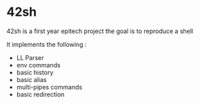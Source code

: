 # 42sh

42sh is a first year epitech project
the goal is to reproduce a shell

It implements the following :

* LL Parser
* env commands
* basic history
* basic alias
* multi-pipes commands
* basic redirection